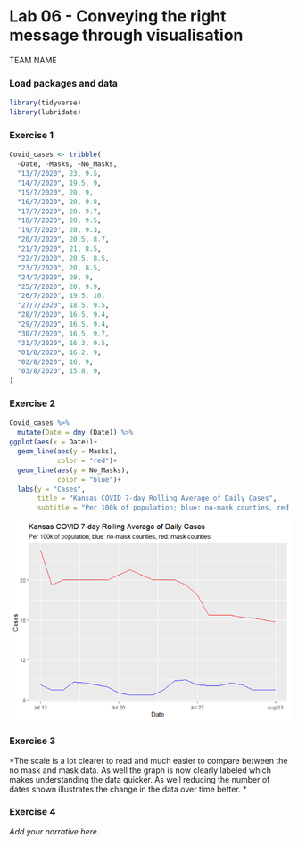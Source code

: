 Lab 06 - Conveying the right message through visualisation
================
TEAM NAME

### Load packages and data

``` r
library(tidyverse) 
library(lubridate)
```

### Exercise 1

``` r
Covid_cases <- tribble(
  ~Date, ~Masks, ~No_Masks,
  "13/7/2020", 23, 9.5,
  "14/7/2020", 19.5, 9,
  "15/7/2020", 20, 9,
  "16/7/2020", 20, 9.8,
  "17/7/2020", 20, 9.7,
  "18/7/2020", 20, 9.5,
  "19/7/2020", 20, 9.3,
  "20/7/2020", 20.5, 8.7,
  "21/7/2020", 21, 8.5,
  "22/7/2020", 20.5, 8.5,
  "23/7/2020", 20, 8.5,
  "24/7/2020", 20, 9,
  "25/7/2020", 20, 9.9,
  "26/7/2020", 19.5, 10,
  "27/7/2020", 18.5, 9.5,
  "28/7/2020", 16.5, 9.4,
  "29/7/2020", 16.5, 9.4,
  "30/7/2020", 16.5, 9.7,
  "31/7/2020", 16.3, 9.5,
  "01/8/2020", 16.2, 9,
  "02/8/2020", 16, 9,
  "03/8/2020", 15.8, 9,
)
```

### Exercise 2

``` r
Covid_cases %>%
  mutate(Date = dmy (Date)) %>%
ggplot(aes(x = Date))+
  geom_line(aes(y = Masks),
            color = "red")+
  geom_line(aes(y = No_Masks),
            color = "blue")+
  labs(y = "Cases",
       title = "Kansas COVID 7-day Rolling Average of Daily Cases",
       subtitle = "Per 100k of population; blue: no-mask counties, red: mask counties")
```

![](lab-06_files/figure-gfm/better-viz-1.png)<!-- -->

### Exercise 3

*The scale is a lot clearer to read and much easier to compare between
the no mask and mask data. As well the graph is now clearly labeled
which makes understanding the data quicker. As well reducing the number
of dates shown illustrates the change in the data over time better. *

### Exercise 4

*Add your narrative here.*

